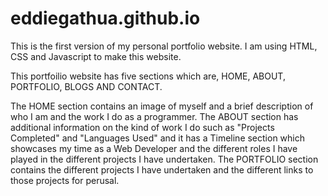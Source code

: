 # eddiegathua.github.io
This is the first version of my personal portfolio website. 
I am using HTML, CSS and Javascript to make this website. 

This portfoilio website has five sections which are, HOME, ABOUT, PORTFOLIO, BLOGS AND CONTACT.

The HOME section contains an image of myself and a brief description of who I am and the work I do as a programmer.
The ABOUT section has additional information on the kind of work I do such as "Projects Completed" and "Languages Used" and it has a Timeline section which showcases my time as a Web Developer and the different roles I have played in the different projects I have undertaken.
The PORTFOLIO section contains the different projects I have undertaken and the different links to those projects for perusal.

